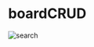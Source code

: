 # boardCRUD

![search](https://user-images.githubusercontent.com/121269677/209263637-b1696d46-1079-4a2f-96f3-98ada4648107.gif)
